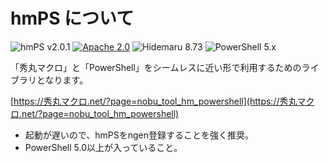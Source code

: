 # hmPS について

![hmPS v2.0.1](https://img.shields.io/badge/hmPS-v2.0.1-6479ff.svg)
[![Apache 2.0](https://img.shields.io/badge/license-Apache_2.0-blue.svg?style=flat)](LICENSE)
![Hidemaru 8.73](https://img.shields.io/badge/Hidemaru-v8.73-6479ff.svg)
![PowerShell 5.x](https://img.shields.io/badge/PowerShell-v5.x-6479ff.svg?logo=powershell&logoColor=white)

「秀丸マクロ」と「PowerShell」をシームレスに近い形で利用するためのライブラリとなります。

[https://秀丸マクロ.net/?page=nobu_tool_hm_powershell](https://秀丸マクロ.net/?page=nobu_tool_hm_powershell)
- 起動が遅いので、hmPSをngen登録することを強く推奨。
- PowerShell 5.0以上が入っていること。

